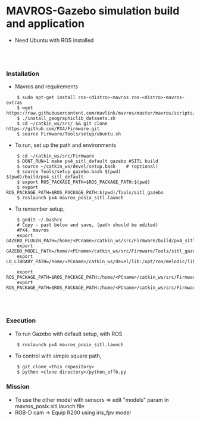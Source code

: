 # MAVROS-Gazebo simulation build and application
+ Need Ubuntu with ROS installed

<br><br>

### Installation 
+ Mavros and requirements
~~~shell
    $ sudo apt-get install ros-<distro>-mavros ros-<distro>-mavros-extras
    $ wget https://raw.githubusercontent.com/mavlink/mavros/master/mavros/scripts/install_geographiclib_datasets.sh
    $ ./install_geographiclib_datasets.sh
    $ cd ~/catkin_ws/src/ && git clone https://github.com/PX4/Firmware.git
    $ source Firmware/Tools/setup/ubuntu.sh
~~~
+ To run, set up the path and environments
~~~shell
    $ cd ~/catkin_ws/src/Firmware
    $ DONT_RUN=1 make px4_sitl_default gazebo #SITL build
    $ source ~/catkin_ws/devel/setup.bash    # (optional)
    $ source Tools/setup_gazebo.bash $(pwd) $(pwd)/build/px4_sitl_default
    $ export ROS_PACKAGE_PATH=$ROS_PACKAGE_PATH:$(pwd)
    $ export ROS_PACKAGE_PATH=$ROS_PACKAGE_PATH:$(pwd)/Tools/sitl_gazebo
    $ roslaunch px4 mavros_posix_sitl.launch
~~~
+ To remember setup,
~~~shell
    $ gedit ~/.bashrc
    # Copy - past below and save, (path should be edited)
    #PX4, mavros
    export GAZEBO_PLUGIN_PATH=/home/<PCname>/catkin_ws/src/Firmware/build/px4_sitl_default/build_gazebo
    export GAZEBO_MODEL_PATH=/home/<PCname>/catkin_ws/src/Firmware/Tools/sitl_gazebo/models
    export LD_LIBRARY_PATH=/home/<PCname>/catkin_ws/devel/lib:/opt/ros/melodic/lib:/home/<PCname>/catkin_ws/src/Firmware/build/px4_sitl_default/build_gazebo

    export ROS_PACKAGE_PATH=$ROS_PACKAGE_PATH:/home/<PCname>/catkin_ws/src/Firmware
    export ROS_PACKAGE_PATH=$ROS_PACKAGE_PATH:/home/<PCname>/catkin_ws/src/Firmware/Tools/sitl_gazebo
~~~

<br><br>

### Execution
+ To run Gazebo with default setup, with ROS
~~~shell
    $ roslaunch px4 mavros_posix_sitl.launch
~~~
+ To control with simple square path,
~~~shell
    $ git clone <this repository>
    $ python <clone directory>/python_offb.py
~~~


### Mission
+ To use the other model with sensors => edit "models" param in mavros_posix.sitl.launch file
+ RGB-D cam -> Equip R200 using iris_fpv model
